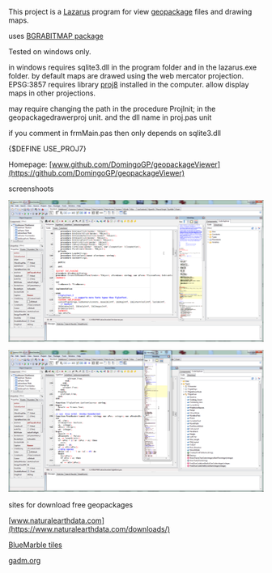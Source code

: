                                                       

This project is a [Lazarus](https://www.lazarus-ide.org/) program for view [geopackage](https://www.geopackage.org/) files and drawing maps.

uses [BGRABITMAP package]( https://wiki.freepascal.org/BGRABitmap)



Tested on windows only.

in windows
requires sqlite3.dll in the program folder and in the lazarus.exe folder.
by default maps are drawed using the web mercator projection. EPSG:3857
requires library [proj8](https://proj.org/install.html) installed in the computer.
allow display maps in other projections.

may require changing the path in the
procedure ProjInit; in the geopackagedrawerproj unit.
and the dll name in proj.pas unit
 
if you comment in frmMain.pas then only depends on sqlite3.dll

{$DEFINE USE_PROJ7}


Homepage: [www.github.com/DomingoGP/geopackageViewer](https://github.com/DomingoGP/geopackageViewer)


screenshoots

![screenshoot1 docked](https://github.com/DomingoGP/lazIdeMiniMap/blob/master/screenshots/scs1.png)

![screenshoot2 undocked](https://github.com/DomingoGP/lazIdeMiniMap/blob/master/screenshots/scs2.png)

sites for download free geopackages

[www.naturalearthdata.com](https://www.naturalearthdata.com/downloads/)

[BlueMarble tiles](https://geoint.nrlssc.navy.mil/static/geopackages/NRL_BlueMarble-3395_GLOBAL_0-6_v1-0_18OCT2017.gpkg)

[gadm.org](https://gadm.org/index.html)

